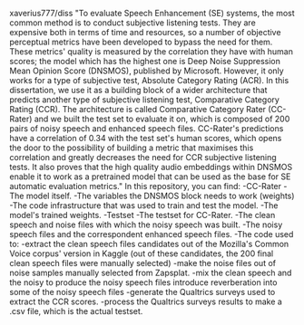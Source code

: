 xaverius777/diss
"To evaluate Speech Enhancement (SE) systems, the most common method is to conduct subjective listening tests. They are expensive both in terms of time and resources, so a number of objective perceptual metrics have been developed to bypass the need for them. These metrics' quality is measured by the correlation they have with human scores; the model which has the highest one is Deep Noise Suppression Mean Opinion Score (DNSMOS), published by Microsoft. However, it only works for a type of subjective test, Absolute Category Rating (ACR). In this dissertation, we use it as a building block of a wider architecture that predicts another type of subjective listening test, Comparative Category Rating (CCR). The architecture is called Comparative Category Rater (CC-Rater) and we built the test set to evaluate it on, which is composed of 200 pairs of noisy speech and enhanced speech files. CC-Rater's predictions have a correlation of 0.34 with the test set's human scores, which opens the door to the possibility of building a metric that maximises this correlation and greatly decreases the need for CCR subjective listening tests. It also proves that the high quality audio embeddings within DNSMOS enable it to work as a pretrained model that can be used as the base for SE automatic evaluation metrics."
In this repository, you can find:
-CC-Rater
  -The model itself.
  -The variables the DNSMOS block needs to work (weights)
  -The code infrastructure that was used to train and test the model.
  -The model's trained weights.
-Testset
  -The testset for CC-Rater.
  -The clean speech and noise files with which the noisy speech was built.
  -The noisy speech files and the correspondent enhanced speech files.
  -The code used to:
    -extract the clean speech files candidates out of the Mozilla's Common Voice corpus' version in Kaggle (out of these candidates, the 200 final clean speech files were manually selected)
    -make the noise files out of noise samples manually selected from Zapsplat.
    -mix the clean speech and the noisy to produce the noisy speech files introduce reverberation into some of the noisy speech files
    -generate the Qualtrics surveys used to extract the CCR scores.
    -process the Qualtrics surveys results to make a .csv file, which is the actual testset.



